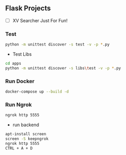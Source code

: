 ## Flask Projects

- [ ] XV Searcher
  Just For Fun!
  

### Test
```bash
python -m unittest discover -s test -v -p *.py
```

- Test Libs
```bash
cd apps
python -m unittest discover -s libs\test -v -p *.py
```

### Run Docker
```bash
docker-compose up --build -d
```

### Run Ngrok
```bash
ngrok http 5555
```
- run backend
```bash
apt-install screen
screen -S keepngrok
ngrok http 5555
CTRL + A + D
```